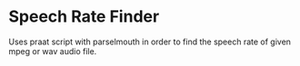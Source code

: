 
# Speech Rate Finder

Uses praat script with parselmouth in order to find the speech rate of given mpeg or wav audio file.
